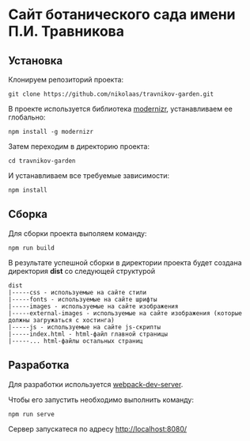 # Сайт ботанического сада имени П.И. Травникова

## Установка

Клонируем репозиторий проекта:
```
git clone https://github.com/nikolaas/travnikov-garden.git
```
В проекте используется библиотека [modernizr](https://modernizr.com/), устанавливаем ее глобально:
```
npm install -g modernizr
```
Затем переходим в директорию проекта:
```
cd travnikov-garden
```
И устанавливаем все требуемые зависимости:
```
npm install
```

## Сборка

Для сборки проекта выполяем команду:
```
npm run build
```
В результате успешной сборки в директории проекта будет создана директория **dist** со следующей структурой

```
dist
|-----css - используемые на сайте стили
|-----fonts - используемые на сайте шрифты
|-----images - используемые на сайте изображения
|-----external-images - используемые на сайте изображения (которые должны загружаться с хостинга)
|-----js - используемые на сайте js-скрипты
|-----index.html - html-файл главной страницы
|-----... html-файлы остальных страниц
```

## Разработка

Для разработки используется [webpack-dev-server](https://webpack.github.io/docs/webpack-dev-server.html).

Чтобы его запустить необходимо выполнить команду:
```
npm run serve
```

Сервер запускатеся по адресу [http://localhost:8080/]( http://localhost:8080/)